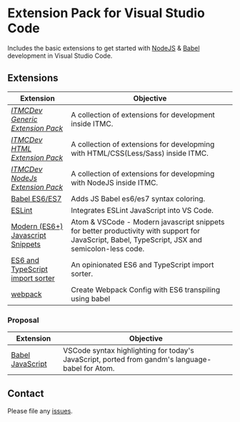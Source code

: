 # Extension Pack for Visual Studio Code

Includes the basic extensions to get started with [NodeJS](http://nodejs.com/) &amp; [Babel](https://babeljs.io/) development in Visual Studio Code.

## Extensions

| Extension                                                                                                                        | Objective                                                                                                                                       |
| -------------------------------------------------------------------------------------------------------------------------------- | ----------------------------------------------------------------------------------------------------------------------------------------------- |
| _[ITMCDev Generic Extension Pack](https://marketplace.visualstudio.com/items?itemName=itmcdev.generic-extension-pack)_           | A collection of extensions for development inside ITMC.                                                                                         |
| _[ITMCDev HTML Extension Pack](https://marketplace.visualstudio.com/items?itemName=itmcdev.html-extension-pack)_                 | A collection of extensions for developming with HTML/CSS(Less/Sass) inside ITMC.                                                                |
| _[ITMCDev NodeJs Extension Pack](https://marketplace.visualstudio.com/items?itemName=itmcdev.node-extension-pack)_               | A collection of extensions for developming with NodeJS inside ITMC.                                                                             |
| [Babel ES6/ES7](https://marketplace.visualstudio.com/items?itemName=dzannotti.vscode-babel-coloring)                             | Adds JS Babel es6/es7 syntax coloring.                                                                                                          |
| [ESLint](https://marketplace.visualstudio.com/items?itemName=dbaeumer.vscode-eslint)                                             | Integrates ESLint JavaScript into VS Code.                                                                                                      |
| [Modern (ES6+) Javascript Snippets](https://marketplace.visualstudio.com/items?itemName=tunnckocore.modern-javascript-snippets)  | Atom & VSCode - Modern javascript snippets for better productivity with support for JavaScript, Babel, TypeScript, JSX and semicolon-less code. |
| [ES6 and TypeScript import sorter](https://marketplace.visualstudio.com/items?itemName=nikolazaric.es6-typescript-import-sorter) | An opinionated ES6 and TypeScript import sorter.                                                                                                |
| [webpack](https://marketplace.visualstudio.com/items?itemName=jeremyrajan.webpack)                                               | Create Webpack Config with ES6 transpiling using babel                                                                                          |

### Proposal

| Extension                                                                                                 | Objective                                                                                       |
| --------------------------------------------------------------------------------------------------------- | ----------------------------------------------------------------------------------------------- |
| [Babel JavaScript](https://marketplace.visualstudio.com/items?itemName=mgmcdermott.vscode-language-babel) | VSCode syntax highlighting for today's JavaScript, ported from gandm's language-babel for Atom. |

## Contact

Please file any [issues](https://github.com/itmcdev/vscode-extensions/issues).
